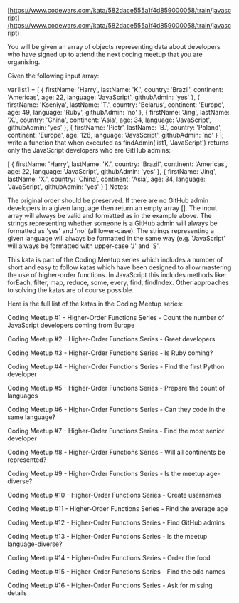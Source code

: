 [https://www.codewars.com/kata/582dace555a1f4d859000058/train/javascript](https://www.codewars.com/kata/582dace555a1f4d859000058/train/javascript)

You will be given an array of objects representing data about developers who have signed up to attend the next coding meetup that you are organising.

Given the following input array:

var list1 = [
  { firstName: 'Harry', lastName: 'K.', country: 'Brazil', continent: 'Americas', age: 22, language: 'JavaScript', githubAdmin: 'yes' },
  { firstName: 'Kseniya', lastName: 'T.', country: 'Belarus', continent: 'Europe', age: 49, language: 'Ruby', githubAdmin: 'no' },
  { firstName: 'Jing', lastName: 'X.', country: 'China', continent: 'Asia', age: 34, language: 'JavaScript', githubAdmin: 'yes' },
  { firstName: 'Piotr', lastName: 'B.', country: 'Poland', continent: 'Europe', age: 128, language: 'JavaScript', githubAdmin: 'no' }
];
write a function that when executed as findAdmin(list1, 'JavaScript') returns only the JavaScript developers who are GitHub admins:

[
  { firstName: 'Harry', lastName: 'K.', country: 'Brazil', continent: 'Americas', age: 22, language: 'JavaScript', githubAdmin: 'yes' },
  { firstName: 'Jing', lastName: 'X.', country: 'China', continent: 'Asia', age: 34, language: 'JavaScript', githubAdmin: 'yes' }
]
Notes:

The original order should be preserved.
If there are no GitHub admin developers in a given language then return an empty array [].
The input array will always be valid and formatted as in the example above.
The strings representing whether someone is a GitHub admin will always be formatted as 'yes' and 'no' (all lower-case).
The strings representing a given language will always be formatted in the same way (e.g. 'JavaScript' will always be formatted with upper-case 'J' and 'S'.




This kata is part of the Coding Meetup series which includes a number of short and easy to follow katas which have been designed to allow mastering the use of higher-order functions. In JavaScript this includes methods like: forEach, filter, map, reduce, some, every, find, findIndex. Other approaches to solving the katas are of course possible.

Here is the full list of the katas in the Coding Meetup series:

Coding Meetup #1 - Higher-Order Functions Series - Count the number of JavaScript developers coming from Europe

Coding Meetup #2 - Higher-Order Functions Series - Greet developers

Coding Meetup #3 - Higher-Order Functions Series - Is Ruby coming?

Coding Meetup #4 - Higher-Order Functions Series - Find the first Python developer

Coding Meetup #5 - Higher-Order Functions Series - Prepare the count of languages

Coding Meetup #6 - Higher-Order Functions Series - Can they code in the same language?

Coding Meetup #7 - Higher-Order Functions Series - Find the most senior developer

Coding Meetup #8 - Higher-Order Functions Series - Will all continents be represented?

Coding Meetup #9 - Higher-Order Functions Series - Is the meetup age-diverse?

Coding Meetup #10 - Higher-Order Functions Series - Create usernames

Coding Meetup #11 - Higher-Order Functions Series - Find the average age

Coding Meetup #12 - Higher-Order Functions Series - Find GitHub admins

Coding Meetup #13 - Higher-Order Functions Series - Is the meetup language-diverse?

Coding Meetup #14 - Higher-Order Functions Series - Order the food

Coding Meetup #15 - Higher-Order Functions Series - Find the odd names

Coding Meetup #16 - Higher-Order Functions Series - Ask for missing details